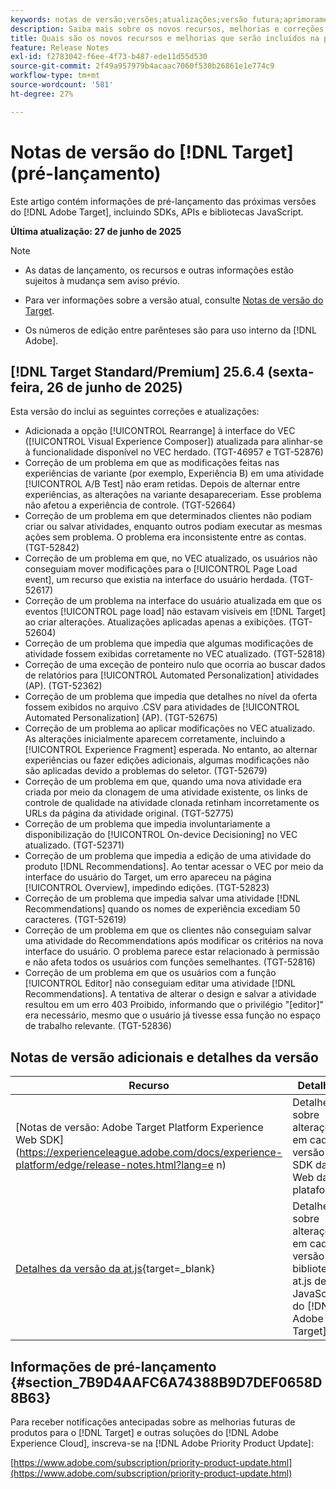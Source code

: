 ```yaml
---
keywords: notas de versão;versões;atualizações;versão futura;aprimoramentos;novos recursos;correções;atualizações;pré-lançamento;acesso antecipado;release notes;releases;updates;future release;enhancements;new features;fixes;updates;prerelease;Early access
description: Saiba mais sobre os novos recursos, melhorias e correções adicionados na próxima versão do [!DNL Adobe Target], incluindo SDKs, APIs e bibliotecas JavaScript.
title: Quais são os novos recursos e melhorias que serão incluídos na próxima versão do  [!DNL Target] ?
feature: Release Notes
exl-id: f2783042-f6ee-4f73-b487-ede11d55d530
source-git-commit: 2f49a957979b4acaac7060f530b26861e1e774c9
workflow-type: tm+mt
source-wordcount: '581'
ht-degree: 27%

---
```


# Notas de versão do [!DNL Target] (pré-lançamento)

Este artigo contém informações de pré-lançamento das próximas versões do [!DNL Adobe Target], incluindo SDKs, APIs e bibliotecas JavaScript.

**Última atualização: 27 de junho de 2025**

>[!NOTE]
>
>* As datas de lançamento, os recursos e outras informações estão sujeitos à mudança sem aviso prévio.
>
>* Para ver informações sobre a versão atual, consulte [Notas de versão do Target](release-notes.md).
>
>* Os números de edição entre parênteses são para uso interno da [!DNL Adobe].

## [!DNL Target Standard/Premium] 25.6.4 (sexta-feira, 26 de junho de 2025)

Esta versão do inclui as seguintes correções e atualizações:

* Adicionada a opção [!UICONTROL Rearrange] à interface do VEC ([!UICONTROL Visual Experience Composer]) atualizada para alinhar-se à funcionalidade disponível no VEC herdado. (TGT-46957 e TGT-52876)
* Correção de um problema em que as modificações feitas nas experiências de variante (por exemplo, Experiência B) em uma atividade [!UICONTROL A/B Test] não eram retidas. Depois de alternar entre experiências, as alterações na variante desapareceriam. Esse problema não afetou a experiência de controle. (TGT-52664)
* Correção de um problema em que determinados clientes não podiam criar ou salvar atividades, enquanto outros podiam executar as mesmas ações sem problema. O problema era inconsistente entre as contas.(TGT-52842)
* Correção de um problema em que, no VEC atualizado, os usuários não conseguiam mover modificações para o [!UICONTROL Page Load event], um recurso que existia na interface do usuário herdada. (TGT-52617)
* Correção de um problema na interface do usuário atualizada em que os eventos [!UICONTROL page load] não estavam visíveis em [!DNL Target] ao criar alterações. Atualizações aplicadas apenas a exibições. (TGT-52604)
* Correção de um problema que impedia que algumas modificações de atividade fossem exibidas corretamente no VEC atualizado. (TGT-52818)
* Correção de uma exceção de ponteiro nulo que ocorria ao buscar dados de relatórios para [!UICONTROL Automated Personalization] atividades (AP). (TGT-52362)
* Correção de um problema que impedia que detalhes no nível da oferta fossem exibidos no arquivo .CSV para atividades de [!UICONTROL Automated Personalization] (AP). (TGT-52675)
* Correção de um problema ao aplicar modificações no VEC atualizado. As alterações inicialmente aparecem corretamente, incluindo a [!UICONTROL Experience Fragment] esperada. No entanto, ao alternar experiências ou fazer edições adicionais, algumas modificações não são aplicadas devido a problemas do seletor. (TGT-52679)
* Correção de um problema em que, quando uma nova atividade era criada por meio da clonagem de uma atividade existente, os links de controle de qualidade na atividade clonada retinham incorretamente os URLs da página da atividade original. (TGT-52775)
* Correção de um problema que impedia involuntariamente a disponibilização do [!UICONTROL On-device Decisioning] no VEC atualizado. (TGT-52371)
* Correção de um problema que impedia a edição de uma atividade do produto [!DNL Recommendations]. Ao tentar acessar o VEC por meio da interface do usuário do Target, um erro apareceu na página [!UICONTROL Overview], impedindo edições. (TGT-52823)
* Correção de um problema que impedia salvar uma atividade [!DNL Recommendations] quando os nomes de experiência excediam 50 caracteres. (TGT-52619)
* Correção de um problema em que os clientes não conseguiam salvar uma atividade do Recommendations após modificar os critérios na nova interface do usuário. O problema parece estar relacionado à permissão e não afeta todos os usuários com funções semelhantes. (TGT-52816)
* Correção de um problema em que os usuários com a função [!UICONTROL Editor] não conseguiam editar uma atividade [!DNL Recommendations]. A tentativa de alterar o design e salvar a atividade resultou em um erro 403 Proibido, informando que o privilégio &quot;[editor]&quot; era necessário, mesmo que o usuário já tivesse essa função no espaço de trabalho relevante. (TGT-52836)

## Notas de versão adicionais e detalhes da versão

| Recurso | Detalhes |
|--- |--- |
| [Notas de versão: Adobe Target Platform Experience Web SDK]&#x200B;(https://experienceleague.adobe.com/docs/experience-platform/edge/release-notes.html?lang=e n) | Detalhes sobre alterações em cada versão do SDK da Web da plataforma. |
| [Detalhes da versão da at.js](https://experienceleague.adobe.com/docs/target-dev/developer/client-side/at-js-implementation/target-atjs-versions.html?lang=pt-BR){target=_blank} | Detalhes sobre alterações em cada versão da biblioteca at.js de JavaScript do [!DNL Adobe Target]. |

## Informações de pré-lançamento {#section_7B9D4AAFC6A74388B9D7DEF0658D8B63}

Para receber notificações antecipadas sobre as melhorias futuras de produtos para o [!DNL Target] e outras soluções do [!DNL Adobe Experience Cloud], inscreva-se na [!DNL Adobe Priority Product Update]:

[https://www.adobe.com/subscription/priority-product-update.html](https://www.adobe.com/subscription/priority-product-update.html)

